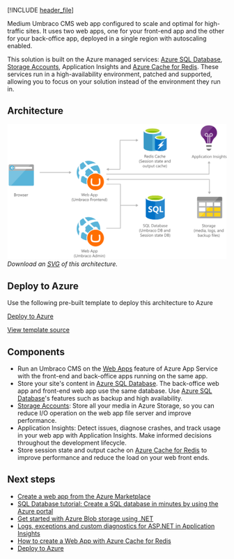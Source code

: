


[!INCLUDE [header_file](../../../includes/sol-idea-header.yml)]

Medium Umbraco CMS web app configured to scale and optimal for high-traffic sites. It uses two web apps, one for your front-end app and the other for your back-office app, deployed in a single region with autoscaling enabled.

This solution is built on the Azure managed services: [Azure SQL Database](https://azure.microsoft.com/services/sql-database), [Storage Accounts](https://azure.microsoft.com/services/storage), Application Insights and [Azure Cache for Redis](https://azure.microsoft.com/services/cache). These services run in a high-availability environment, patched and supported, allowing you to focus on your solution instead of the environment they run in.

## Architecture

![Architecture Diagram](../media/medium-umbraco-web-app.png)
*Download an [SVG](../media/medium-umbraco-web-app.svg) of this architecture.*

## Deploy to Azure

Use the following pre-built template to deploy this architecture to Azure

[Deploy to Azure](https://portal.azure.com/#create/Microsoft.Template/uri/https%3A%2F%2Fraw.githubusercontent.com%2FAzure%2Fazure-quickstart-templates%2Fmaster%2Fumbraco-cms-webapp-redis-cache%2Fazuredeploy.json)

[View template source](https://azure.microsoft.com/resources/templates/umbraco-cms-webapp-redis-cache)

## Components

* Run an Umbraco CMS on the [Web Apps](https://azure.microsoft.com/services/app-service/web) feature of Azure App Service with the front-end and back-office apps running on the same app.
* Store your site's content in [Azure SQL Database](https://azure.microsoft.com/services/sql-database). The back-office web app and front-end web app use the same database. Use [Azure SQL Database](https://azure.microsoft.com/services/sql-database)'s features such as backup and high availability.
* [Storage Accounts](https://azure.microsoft.com/services/storage): Store all your media in Azure Storage, so you can reduce I/O operation on the web app file server and improve performance.
* Application Insights: Detect issues, diagnose crashes, and track usage in your web app with Application Insights. Make informed decisions throughout the development lifecycle.
* Store session state and output cache on [Azure Cache for Redis](https://azure.microsoft.com/services/cache) to improve performance and reduce the load on your web front ends.

## Next steps
<!-- markdownlint-disable MD024 -->
* [Create a web app from the Azure Marketplace](/api/Redirect/documentation/articles/app-service-web-create-web-app-from-marketplace)
* [SQL Database tutorial: Create a SQL database in minutes by using the Azure portal](/api/Redirect/documentation/articles/sql-database-get-started)
* [Get started with Azure Blob storage using .NET](/api/Redirect/documentation/articles/storage-dotnet-how-to-use-blobs)
* [Logs, exceptions and custom diagnostics for ASP.NET in Application Insights](/api/Redirect/documentation/articles/app-insights-search-diagnostic-logs)
* [How to create a Web App with Azure Cache for Redis](/api/Redirect/documentation/articles/cache-web-app-howto)
* [Deploy to Azure](https://portal.azure.com/#create/Microsoft.Template/uri/https%3A%2F%2Fraw.githubusercontent.com%2FAzure%2Fazure-quickstart-templates%2Fmaster%2Fumbraco-cms-webapp-redis-cache%2Fazuredeploy.json)